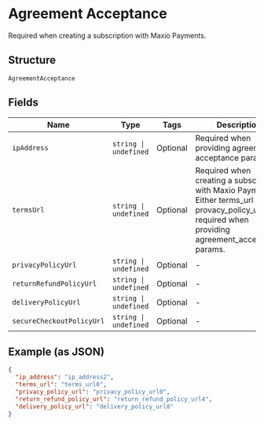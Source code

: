 
# Agreement Acceptance

Required when creating a subscription with Maxio Payments.

## Structure

`AgreementAcceptance`

## Fields

| Name | Type | Tags | Description |
|  --- | --- | --- | --- |
| `ipAddress` | `string \| undefined` | Optional | Required when providing agreement acceptance params. |
| `termsUrl` | `string \| undefined` | Optional | Required when creating a subscription with Maxio Payments. Either terms_url or provacy_policy_url required when providing agreement_acceptance params. |
| `privacyPolicyUrl` | `string \| undefined` | Optional | - |
| `returnRefundPolicyUrl` | `string \| undefined` | Optional | - |
| `deliveryPolicyUrl` | `string \| undefined` | Optional | - |
| `secureCheckoutPolicyUrl` | `string \| undefined` | Optional | - |

## Example (as JSON)

```json
{
  "ip_address": "ip_address2",
  "terms_url": "terms_url0",
  "privacy_policy_url": "privacy_policy_url0",
  "return_refund_policy_url": "return_refund_policy_url4",
  "delivery_policy_url": "delivery_policy_url8"
}
```

